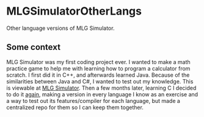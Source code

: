 # MLGSimulatorOtherLangs
Other language versions of MLG Simulator. 

## Some context

MLG Simulator was my first coding project ever. I wanted to make a math practice game to help me with learning how to program a calculator from scratch. I first did it in C++, and afterwards learned Java. Because of the similarities between Java and C#, I wanted to test out my knowledge. This is viewable at [MLG Simulator](https://github.com/notoh/mlgsimulator). Then a few months later, learning C I decided to do it [again](https://github.com/Notoh/mlgsimulatorc), making a version in every language I know as an exercise and a way to test out its features/compiler for each language, but made a centralized repo for them so I can keep them together.


